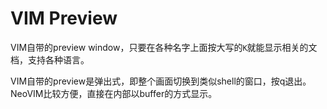 # VIM Preview

VIM自带的preview window，只要在各种名字上面按大写的`K`就能显示相关的文档，支持各种语言。

VIM自带的preview是弹出式，即整个画面切换到类似shell的窗口，按q退出。
NeoVIM比较方便，直接在内部以buffer的方式显示。
